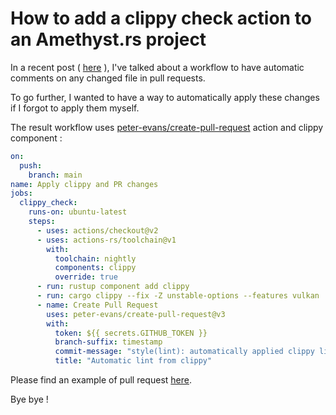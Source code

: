 # How to add a clippy check action to an Amethyst.rs project

In a recent post ( <a href="https://www.wootlab.io/blog/clippy-check-action-on-amethyst-rs" target="_blank">here</a> ), I've talked about a workflow to have automatic comments on any changed file in pull requests.

To go further, I wanted to have a way to automatically apply these changes if I forgot to apply them myself.

The result workflow uses <a href="https://www.github.com/peter-evans/create-pull-request" target="_blank">peter-evans/create-pull-request</a> action and clippy component : 
  
```yaml
on:
  push:
    branch: main
name: Apply clippy and PR changes
jobs:
  clippy_check:
    runs-on: ubuntu-latest
    steps:
      - uses: actions/checkout@v2
      - uses: actions-rs/toolchain@v1
        with:
          toolchain: nightly
          components: clippy
          override: true
      - run: rustup component add clippy
      - run: cargo clippy --fix -Z unstable-options --features vulkan
      - name: Create Pull Request
        uses: peter-evans/create-pull-request@v3
        with:
          token: ${{ secrets.GITHUB_TOKEN }}
          branch-suffix: timestamp
          commit-message: "style(lint): automatically applied clippy lint"
          title: "Automatic lint from clippy"
```

Please find an example of pull request <a href="https://github.com/grzi/rrss2imap/pull/7" target="_blank">here</a>.

Bye bye !